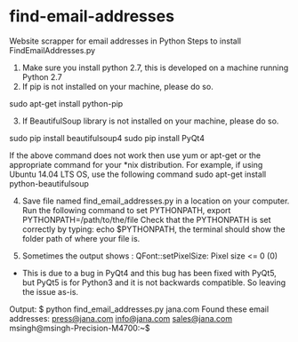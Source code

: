 # find-email-addresses
Website scrapper for email addresses in Python
Steps to install FindEmailAddresses.py

1. Make sure you install python 2.7, this is developed on a machine running Python 2.7
2. If pip is not installed on your machine, please do so.

sudo apt-get install python-pip

3. If BeautifulSoup library is not installed on your machine, please do so.

sudo pip install beautifulsoup4
sudo pip install PyQt4

If the above command does not work then use yum or apt-get or the appropriate command for your *nix distribution. For example, if using Ubuntu 14.04 LTS OS, use the following command
sudo apt-get install python-beautifulsoup

4. Save file named find_email_addresses.py in a location on your computer.
Run the following command to set PYTHONPATH, export PYTHONPATH=/path/to/the/file
Check that the PYTHONPATH is set correctly by typing: echo $PYTHONPATH, the terminal should show the folder path of where your file is.

5. Sometimes the output shows :
QFont::setPixelSize: Pixel size <= 0 (0)
- This is due to a bug in PyQt4 and this bug has been fixed with PyQt5, but PyQt5 is for Python3 and it is not backwards compatible. So leaving the issue as-is.

Output:
$ python find_email_addresses.py jana.com
Found these email addresses:
press@jana.com
info@jana.com
sales@jana.com
msingh@msingh-Precision-M4700:~$
